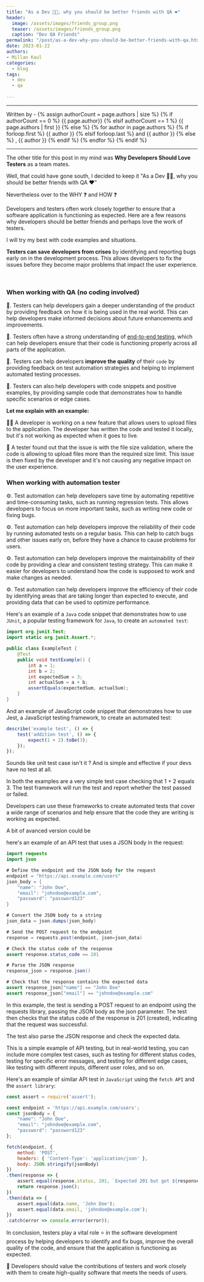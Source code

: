 ```yaml
---
title: "As a Dev 👨‍💻, why you should be better friends with QA ❤️"
header:
  image: /assets/images/friends_group.png
  teaser: /assets/images/friends_group.png
  caption: "Dev QA Friends"
permalink: "/post/as-a-dev-why-you-should-be-better-friends-with-qa.html"
date: 2023-01-22
authors:
- Millan Kaul
categories:
  - blog
tags:
  - dev
  - qa
  
---
```

<hr>
<p>
 Written by -
{% assign authorCount = page.authors | size %}
{% if authorCount == 0 %}
   {{ page.author}}
{% elsif authorCount == 1 %}
    {{ page.authors | first }}         
{% else %}
    {% for author in page.authors %}
        {% if forloop.first %}
            {{ author }}
        {% elsif forloop.last %}
            and {{ author }}
        {% else %}
            , {{ author }}
        {% endif %}
    {% endfor %}
{% endif %}
</p>

<hr>


The other title for this post in my mind was **Why Developers Should Love Testers** as a team mates.

Well, that could have gone south, I decided to keep it "As a Dev 👨‍💻, why you should be better friends with QA ❤️"

Nevertheless over to the WHY ❓ and HOW ❓

Developers and testers often work closely together to ensure that a software application is functioning as expected. Here are a few reasons why developers should be better friends and perhaps love the work of testers.

I will try my best with code examples and situations.

**Testers can save developers from crises** by identifying and reporting bugs early on in the development process. 
This allows developers to fix the issues before they become major problems that impact the user experience.


<br>

### When working with QA (no coding involved)

🙌. Testers can help developers gain a deeper understanding of the product by providing feedback on how it is being used in the real world. This can help developers make informed decisions about future enhancements and improvements.

🙌. Testers often have a strong understanding of <ins>end-to-end testing</ins>, which can help developers ensure that their code is functioning properly across all parts of the application.

🙌. Testers can help developers **improve the quality** of their `code` by providing feedback on test automation strategies and helping to implement automated testing processes.

🙌. Testers can also help developers with code snippets and positive examples, by providing sample code that demonstrates how to handle specific scenarios or edge cases.

**Let me explain with an example:**

👨‍💻 A developer is working on a new feature that allows users to upload files to the application. 
The developer has written the code and tested it locally, but it's not working as expected when it goes to live. 

🤝 A tester found out that the issue is with the file size validation, where the code is allowing to upload files more than the required size limit. 
This issue is then fixed by the developer and it's not causing any negative impact on the user experience.

### When working with automation tester

⚙️.  Test automation can help developers save time by automating repetitive and time-consuming tasks, such as running regression tests. This allows developers to focus on more important tasks, such as writing new code or fixing bugs.

⚙️.  Test automation can help developers improve the reliability of their code by running automated tests on a regular basis. This can help to catch bugs and other issues early on, before they have a chance to cause problems for users.

⚙️.  Test automation can help developers improve the maintainability of their code by providing a clear and consistent testing strategy. This can make it easier for developers to understand how the code is supposed to work and make changes as needed.

⚙️.  Test automation can help developers improve the efficiency of their code by identifying areas that are taking longer than expected to execute, and providing data that can be used to optimize performance.

Here's an example of a `Java` code snippet that demonstrates how to use `JUnit`, a popular testing framework for `Java`, to create an `automated test`:

```java
import org.junit.Test;
import static org.junit.Assert.*;

public class ExampleTest {
    @Test
    public void testExample() {
        int a = 1;
        int b = 2;
        int expectedSum = 3;
        int actualSum = a + b;
        assertEquals(expectedSum, actualSum);
    }
}
```

And an example of JavaScript code snippet that demonstrates how to use Jest, a JavaScript testing framework, to create an automated test:

```javascript
describe('example test', () => {
    test('addition test', () => {
        expect(1 + 2).toBe(3);
    });
});
```

Sounds like unit test case isn't it ? And is simple and effective if your devs have no test at all.


In both the examples are a very simple test case checking that 1 + 2 equals 3. 
The test framework will run the test and report whether the test passed or failed. 

Developers can use these frameworks to create automated tests that cover a wide range of scenarios and help ensure that the code they are writing is working as expected.

A bit of avanced version could be

here's an example of an API test that uses a JSON body in the request:

```java
import requests
import json

# Define the endpoint and the JSON body for the request
endpoint = "https://api.example.com/users"
json_body = {
    "name": "John Doe",
    "email": "johndoe@example.com",
    "password": "password123"
}

# Convert the JSON body to a string
json_data = json.dumps(json_body)

# Send the POST request to the endpoint
response = requests.post(endpoint, json=json_data)

# Check the status code of the response
assert response.status_code == 201

# Parse the JSON response
response_json = response.json()

# Check that the response contains the expected data
assert response_json["name"] == "John Doe"
assert response_json["email"] == "johndoe@example.com"
```


In this example, the test is sending a POST request to an endpoint using the requests library, passing the JSON body as the json parameter. 
The test then checks that the status code of the response is 201 (created), indicating that the request was successful. 

The test also parse the JSON response and check the expected data.

This is a simple example of API testing, but in real-world testing, you can include more complex test cases, such as testing for different status codes, testing for specific error messages, and testing for different edge cases, like testing with different inputs, different user roles, and so on.


Here's an example of similar API test in `JavaScript` using the `fetch API` and the `assert library`:

```javascript
const assert = require('assert');

const endpoint = 'https://api.example.com/users';
const jsonBody = {
    "name": "John Doe",
    "email": "johndoe@example.com",
    "password": "password123"
};

fetch(endpoint, {
    method: 'POST',
    headers: { 'Content-Type': 'application/json' },
    body: JSON.stringify(jsonBody)
})
.then(response => {
    assert.equal(response.status, 201, `Expected 201 but got ${response.status}`);
    return response.json();
})
.then(data => {
    assert.equal(data.name, 'John Doe');
    assert.equal(data.email, 'johndoe@example.com');
})
.catch(error => console.error(error));
```


In conclusion, testers play a vital role ⭐ in the software development process by helping developers to identify and fix bugs, improve the overall quality of the code, and ensure that the application is functioning as expected. 

🤝 Developers should value the contributions of testers and work closely with them to create high-quality software that meets the needs of users.


